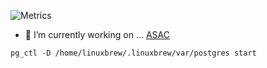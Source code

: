 ![Metrics](https://metrics.lecoq.io/amr88nzzal?template=classic&isocalendar=1&languages=1&stars=1&isocalendar.duration=half-year&languages.limit=8&languages.sections=most-used&languages.colors=github&languages.threshold=0%25&languages.indepth=false&languages.categories=markup%2C%20programming&languages.recent.categories=markup%2C%20programming&languages.recent.load=300&languages.recent.days=14&stars.limit=4&config.timezone=Asia%2FAmman)



- 🔭 I’m currently working on ... [ASAC](https://alqudscollege-my.sharepoint.com/:f:/g/personal/advtech_ltuc_com/Egh862jH9mVFkBzojrapzN4Bi39m8cE0VGJip2QARugMjQ?e=IzaWMg)

`pg_ctl -D /home/linuxbrew/.linuxbrew/var/postgres start`
<!--
**amr88nzzal/amr88nzzal** is a ✨ _special_ ✨ repository because its `README.md` (this file) appears on your GitHub profile.

Here are some ideas to get you started:


- 🌱 I’m currently learning ...
- 👯 I’m looking to collaborate on ...
- 🤔 I’m looking for help with ...
- 💬 Ask me about ...
- 📫 How to reach me: ...
- 😄 Pronouns: ...
- ⚡ Fun fact: ...
-->
